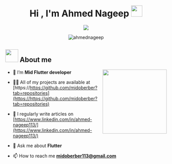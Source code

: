 <h1 align="center">Hi , I'm Ahmed Nageep <img src="https://media.giphy.com/media/hvRJCLFzcasrR4ia7z/giphy.gif" width="35"></h1>
<p align="center">
  <a href="https://github.com/DenverCoder1/readme-typing-svg"><img src="https://readme-typing-svg.herokuapp.com?lines=Computer+Science+Graduate;Mid+Flutter+Developer;&center=true&width=500&height=50"></a>
</p>

<p align="center"> <img src="https://komarev.com/ghpvc/?username=midoberber&label=Profile%20views&color=0e75b6&style=flat" alt="ahmednageep" /> </p>

## <img src = "https://user-images.githubusercontent.com/63050133/156777293-72a6e681-2582-4a9d-ad92-09d1181d47c7.gif" width = "40px" height = "40px">  About me
<img align="right" src="https://user-images.githubusercontent.com/63050133/156676671-d5b2e362-97d4-4404-9447-dd71ddfea82f.gif" width = 200px height ="200px"/>

- 🌱 I’m **Mid Flutter developer**

- 👨‍💻 All of my projects are available at [https://https://github.com/midoberber?tab=repositories](https://https://github.com/midoberber?tab=repositories)

- 📝 I regularly write articles on [https://www.linkedin.com/in/ahmed-nageep113/](https://www.linkedin.com/in/ahmed-nageep113/)

- 💬 Ask me about **Flutter**

- 📫 How to reach me **midoberber113@gmail.com**
